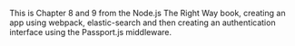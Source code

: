 This is Chapter 8 and 9 from the Node.js The Right Way book, creating an app using webpack, elastic-search and then creating an authentication interface using the Passport.js middleware.
